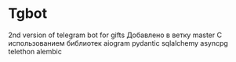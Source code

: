 # Tgbot
2nd version of telegram bot for gifts
Добавлено в ветку master
С использованием библиотек
aiogram
pydantic
sqlalchemy
asyncpg
telethon
alembic
